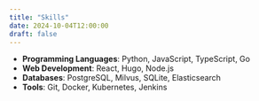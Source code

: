 ```yaml
---
title: "Skills"
date: 2024-10-04T12:00:00
draft: false
---
```


- **Programming Languages**: Python, JavaScript, TypeScript, Go
- **Web Development**: React, Hugo, Node.js
- **Databases**: PostgreSQL, Milvus, SQLite, Elasticsearch
- **Tools**: Git, Docker, Kubernetes, Jenkins
